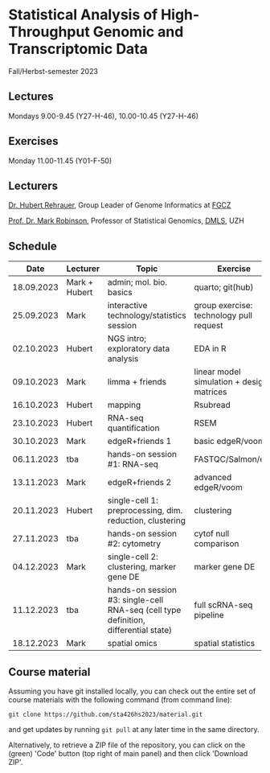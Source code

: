 # Statistical Analysis of High-Throughput Genomic and Transcriptomic Data
Fall/Herbst-semester 2023

## Lectures
Mondays 9.00-9.45 (Y27-H-46), 10.00-10.45 (Y27-H-46)

## Exercises
Monday 11.00-11.45 (Y01-F-50)

## Lecturers

[Dr. Hubert Rehrauer](http://www.fgcz.ch/the-center/people/rehrauer.html), Group Leader of Genome Informatics at [FGCZ](http://www.fgcz.ch/)  

[Prof. Dr. Mark Robinson](https://robinsonlabuzh.github.io/), Professor of Statistical Genomics, [DMLS](https://www.mls.uzh.ch/en.html), UZH  


## Schedule

| Date  | Lecturer | Topic | Exercise | JC1 | JC2 |
| --- | --- | --- | --- | --- | --- |
| 18.09.2023  | Mark + Hubert  | admin; mol. bio. basics | quarto; git(hub) | | |
| 25.09.2023  | Mark | interactive technology/statistics session  | group exercise: technology pull request | | |
| 02.10.2023  | Hubert | NGS intro; exploratory data analysis | EDA in R | | |
| 09.10.2023  | Mark | limma + friends | linear model simulation + design matrices | | |
| 16.10.2023  | Hubert | mapping  | Rsubread | | |
| 23.10.2023  | Hubert | RNA-seq quantification | RSEM  | X | X |
| 30.10.2023  | Mark | edgeR+friends 1 | basic edgeR/voom | X  | X |
| 06.11.2023  | tba | hands-on session #1: RNA-seq | FASTQC/Salmon/etc. | X| X |
| 13.11.2023  | Mark | edgeR+friends 2  | advanced edgeR/voom | X | X |
| 20.11.2023  | Hubert | single-cell 1: preprocessing, dim. reduction, clustering | clustering | X | X |
| 27.11.2023  | tba | hands-on session #2: cytometry | cytof null comparison | X | X |
| 04.12.2023  | Mark | single-cell 2: clustering, marker gene DE  | marker gene DE | X | X
| 11.12.2023  | tba | hands-on session #3: single-cell RNA-seq (cell type definition, differential state)  | full scRNA-seq pipeline | X | X |
| 18.12.2023  | Mark | spatial omics  | spatial statistics | X | X |
 

## Course material

Assuming you have git installed locally, you can check out the entire set of course materials with the following command (from command line):
```
git clone https://github.com/sta426hs2023/material.git
```  
and get updates by running `git pull` at any later time in the same directory.

Alternatively, to retrieve a ZIP file of the repository, you can click on the (green) 'Code' button (top right of main panel) and then click 'Download ZIP'.
